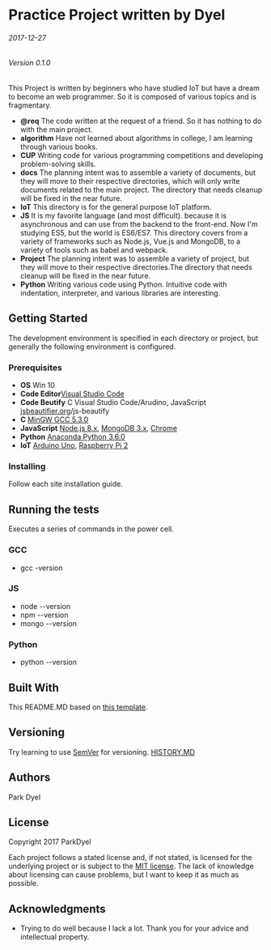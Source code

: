 # Practice Project written by Dyel
###### 2017-12-27
###### Version 0.1.0

This Project is written by beginners who have studied IoT but have a dream to become an web programmer. So it is composed of various topics and is fragmentary.

 - __@req__ The code written at the request of a friend. So it has nothing to do with the main project.
 - __algorithm__ Have not learned about algorithms in college, I am learning through various books.
 - __CUP__ Writing code for various programming competitions and developing problem-solving skills.
 - __docs__ The planning intent was to assemble a variety of documents, but they will move to their respective directories, which will only write documents related to the main project. The directory that needs cleanup will be fixed in the near future. 
 - __IoT__ This directory is for the general purpose IoT platform.
 - __JS__ It is my favorite language (and most difficult). because it is asynchronous and can use from the backend to the front-end. Now I'm studying ES5, but the world is ES6/ES7. This directory covers from a variety of frameworks such as Node.js, Vue.js and MongoDB, to a variety of tools such as babel and webpack.
 - __Project__ The planning intent was to assemble a variety of project, but they will move to their respective directories.The directory that needs cleanup will be fixed in the near future. 
 - __Python__ Writing various code using Python. Intuitive code with indentation, interpreter, and various libraries are interesting.

## Getting Started

The development environment is specified in each directory or project, but generally the following environment is configured.

### Prerequisites

 - __OS__ Win 10
 - __Code Editor__[Visual Studio Code](https://code.visualstudio.com/)
 - __Code Beutify__ C Visual Studio Code/Arudino, JavaScript [jsbeautifier.org](http://jsbeautifier.org/)/js-beautify
 - __C__ [MinGW GCC 5.3.0](http://www.mingw.org/)
 - __JavaScript__ [Node.js 8.x](https://nodejs.org/), [MongoDB 3.x](https://www.mongodb.com/), [Chrome](https://chrome.com)
 - __Python__ [Anaconda Python 3.6.0](https://www.anaconda.com)
 - __IoT__ [Arduino Uno](https://www.arduino.cc/), [Raspberry Pi 2](https://www.raspberrypi.org/)

### Installing

Follow each site installation guide.

## Running the tests

Executes a series of commands in the power cell.

### GCC
 - gcc -version

### JS
 - node --version
 - npm --version
 - mongo --version

### Python

 - python --version

## Built With

This README.MD based on [this template](https://gist.github.com/PurpleBooth/109311bb0361f32d87a2).

## Versioning

Try learning to use [SemVer](http://semver.org/) for versioning.
[HISTORY.MD](./docs/HISTORY.MD)

## Authors

Park Dyel

## License

Copyright 2017 ParkDyel

Each project follows a stated license and, if not stated, is licensed for the underlying project or is subject to the [MIT license](https://opensource.org/licenses/mit-license.php). The lack of knowledge about licensing can cause problems, but I want to keep it as much as possible.

## Acknowledgments

* Trying to do well because I lack a lot. Thank you for your advice and intellectual property.